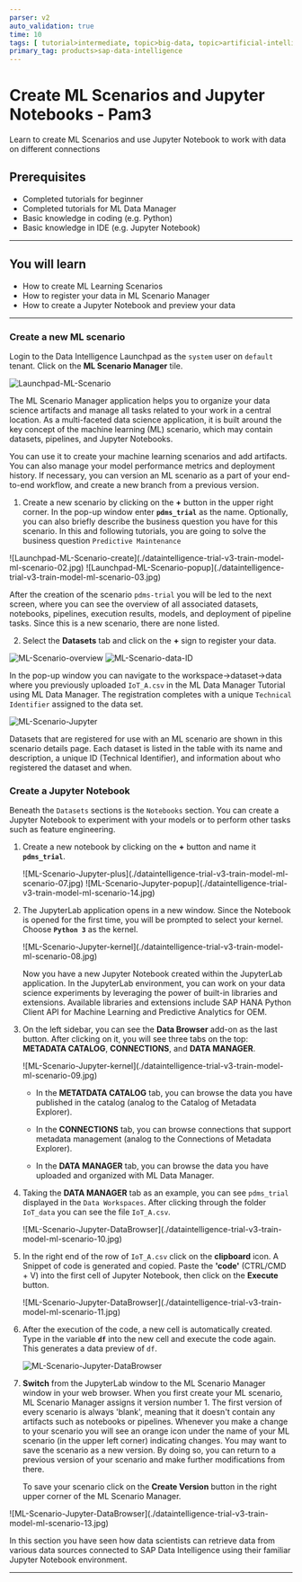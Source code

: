 ```yaml
---
parser: v2
auto_validation: true
time: 10
tags: [ tutorial>intermediate, topic>big-data, topic>artificial-intelligence]
primary_tag: products>sap-data-intelligence
---
```

# Create ML Scenarios and Jupyter Notebooks - Pam3
<!-- description --> Learn to create ML Scenarios and use Jupyter Notebook to work with data on different connections

## Prerequisites
 - Completed tutorials for beginner
 - Completed tutorials for ML Data Manager
 - Basic knowledge in coding (e.g. Python)
 - Basic knowledge in IDE (e.g. Jupyter Notebook)
---
## You will learn
  - How to create ML Learning Scenarios
  - How to register your data in ML Scenario Manager
  - How to create a Jupyter Notebook and preview your data
---

### Create a new ML scenario


Login to the Data Intelligence Launchpad as the `system` user on `default` tenant. Click on the **ML Scenario Manager** tile.

![Launchpad-ML-Scenario](./dataintelligence-trial-v3-train-model-ml-scenario-01.jpg)

The ML Scenario Manager application helps you to organize your data science artifacts and manage all tasks related to your work in a central location. As a multi-faceted data science application, it is built around the key concept of the machine learning (ML) scenario, which may contain datasets, pipelines, and Jupyter Notebooks.

You can use it to create your machine learning scenarios and add artifacts. You can also manage your model performance metrics and deployment history. If necessary, you can version an ML scenario as a part of your end-to-end workflow, and create a new branch from a previous version.

1. Create a new scenario by clicking on the **+** button in the upper right corner. In the pop-up window enter **`pdms_trial`** as the name. Optionally, you can also briefly describe the business question you have for this scenario. In this and following tutorials, you are going to solve the business question `Predictive Maintenance`

<!-- border -->![Launchpad-ML-Scenario-create](./dataintelligence-trial-v3-train-model-ml-scenario-02.jpg)
<!-- border -->![Launchpad-ML-Scenario-popup](./dataintelligence-trial-v3-train-model-ml-scenario-03.jpg)

After the creation of the scenario `pdms-trial` you will be led to the next screen, where you can see the overview of all associated datasets, notebooks, pipelines, execution results, models, and deployment of pipeline tasks. Since this is a new scenario, there are none listed.

2. Select the **Datasets** tab and click on the **+** sign to register your data.

![ML-Scenario-overview](./dataintelligence-trial-v3-train-model-ml-scenario-04.jpg)
![ML-Scenario-data-ID](./dataintelligence-trial-v3-train-model-ml-scenario-05.jpg)

In the pop-up window you can navigate to the workspace->dataset->data where you  previously uploaded `IoT_A.csv` in the ML Data Manager Tutorial using ML Data Manager. The registration completes with a unique `Technical Identifier` assigned to the data set.

![ML-Scenario-Jupyter](./dataintelligence-trial-v3-train-model-ml-scenario-06.jpg)

Datasets that are registered for use with an ML scenario are shown in this scenario details page. Each dataset is listed in the table with its name and description, a unique ID (Technical Identifier), and information about who registered the dataset and when.





### Create a Jupyter Notebook


Beneath the `Datasets` sections is the `Notebooks` section. You can create a Jupyter Notebook to experiment with your models or to perform other tasks such as feature engineering.

1. Create a new notebook by clicking on the **+** button and name it **`pdms_trial`**.

    <!-- border -->![ML-Scenario-Jupyter-plus](./dataintelligence-trial-v3-train-model-ml-scenario-07.jpg)

    <!-- border -->![ML-Scenario-Jupyter-popup](./dataintelligence-trial-v3-train-model-ml-scenario-14.jpg)

2. The JupyterLab application opens in a new window. Since the Notebook is opened for the first time, you will be prompted to select your kernel. Choose **`Python 3`** as the kernel.

    <!-- border -->![ML-Scenario-Jupyter-kernel](./dataintelligence-trial-v3-train-model-ml-scenario-08.jpg)

    Now you have a new Jupyter Notebook created within the JupyterLab application. In the JupyterLab environment, you can work on your data science experiments by leveraging the power of built-in libraries and extensions. Available libraries and extensions include SAP HANA Python Client API for Machine Learning and Predictive Analytics for OEM.


3. On the left sidebar, you can see the **Data Browser** add-on as the last button. After clicking on it, you will see three tabs on the top: **METADATA CATALOG**, **CONNECTIONS**, and **DATA MANAGER**.

    <!-- border -->![ML-Scenario-Jupyter-kernel](./dataintelligence-trial-v3-train-model-ml-scenario-09.jpg)

    * In the **METATDATA CATALOG** tab, you can browse the data you have published in the catalog (analog to the Catalog of Metadata Explorer).

    * In the **CONNECTIONS** tab, you can browse connections that support metadata management (analog to the Connections of Metadata Explorer).

    * In the **DATA MANAGER** tab, you can browse the data you have uploaded and organized with ML Data Manager.

4. Taking the **DATA MANAGER** tab as an example, you can see `pdms_trial` displayed in the `Data Workspaces`. After clicking through the folder `IoT_data` you can see the file `IoT_A.csv`.

    <!-- border -->![ML-Scenario-Jupyter-DataBrowser](./dataintelligence-trial-v3-train-model-ml-scenario-10.jpg)

5. In the right end of the row of `IoT_A.csv` click on the **clipboard** icon. A Snippet of code is generated and copied. Paste the **'code'** (CTRL/CMD + V) into the first cell of Jupyter Notebook, then click on the **Execute** button.

    <!-- border -->![ML-Scenario-Jupyter-DataBrowser](./dataintelligence-trial-v3-train-model-ml-scenario-11.jpg)

6. After the execution of the code, a new cell is automatically created. Type in the variable **`df`** into the new cell and execute the code again. This generates a data preview of `df`.

    ![ML-Scenario-Jupyter-DataBrowser](./dataintelligence-trial-v3-train-model-ml-scenario-12.jpg)

7. **Switch** from the JupyterLab window to the ML Scenario Manager window in your web browser. When you first create your ML scenario, ML Scenario Manager assigns it version number 1. The first version of every scenario is always 'blank', meaning that it doesn't contain any artifacts such as notebooks or pipelines.  Whenever you make a change to your scenario you will see an orange icon under the name of your ML scenario (in the upper left corner) indicating changes. You may want to save the scenario as a new version. By doing so, you can return to a previous version of your scenario and make further modifications from there.

    To save your scenario click on the **Create Version** button in the right upper corner of the ML Scenario Manager.

  <!-- border -->![ML-Scenario-Jupyter-DataBrowser](./dataintelligence-trial-v3-train-model-ml-scenario-13.jpg)

In this section you have seen how data scientists can retrieve data from various data sources connected to SAP Data Intelligence using their familiar Jupyter Notebook environment.




---
